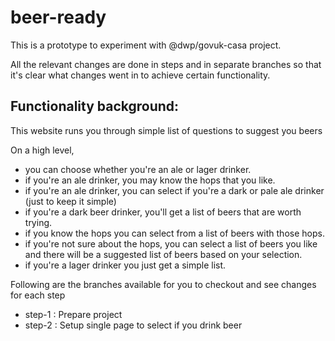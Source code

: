 beer-ready
=========================

This is a prototype to experiment with @dwp/govuk-casa project. 

All the relevant changes are done in steps and in separate branches so that it's clear what changes went in to achieve certain functionality.

Functionality background:
-------------------------

This website runs you through simple list of questions to suggest you beers 

On a high level, 
  - you can choose whether you're an ale or lager drinker.
  - if you're an ale drinker, you may know the hops that you like.
  - if you're an ale drinker, you can select if you're a dark or pale ale drinker (just to keep it simple)
  - if you're a dark beer drinker, you'll get a list of beers that are worth trying.
  - if you know the hops you can select from a list of beers with those hops.
  - if you're not sure about the hops, you can select a list of beers you like and there will be a suggested list of beers based on your selection.
  - if you're a lager drinker you just get a simple list. 

Following are the branches available for you to checkout and see changes for each step

- step-1 : Prepare project
- step-2 : Setup single page to select if you drink beer


